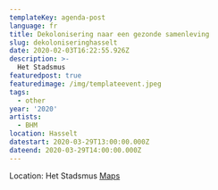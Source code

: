 ```yaml
---
templateKey: agenda-post
language: fr
title: Dekolonisering naar een gezonde samenleving
slug: dekoloniseringhasselt
date: 2020-02-03T16:22:55.926Z
description: >-
  Het Stadsmus
featuredpost: true
featuredimage: /img/templateevent.jpeg
tags:
  - other
year: '2020'
artists:
  - BHM
location: Hasselt
datestart: 2020-03-29T13:00:00.000Z
dateend: 2020-03-29T14:00:00.000Z
---
```



Location: Het Stadsmus
[Maps](https://goo.gl/maps/UWYQFjeYzcMZtWtt9)
